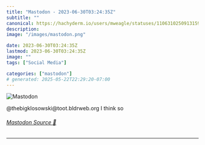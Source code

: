 ```yaml
---
title: "Mastodon - 2023-06-30T03:24:35Z"
subtitle: ""
canonical: https://hachyderm.io/users/mweagle/statuses/110631025091315943
description:
image: "/images/mastodon.png"

date: 2023-06-30T03:24:35Z
lastmod: 2023-06-30T03:24:35Z
image: ""
tags: ["Social Media"]

categories: ["mastodon"]
# generated: 2025-05-22T22:29:20-07:00
---
```

![Mastodon](/images/mastodon.png)

<p>@thebigklosowski@toot.bldrweb.org I think so</p>


###### [Mastodon Source 🐘](https://hachyderm.io/@mweagle/110631025091315943)

___

